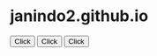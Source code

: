 # janindo2.github.io
<p>

<button> Click </button>
<button> Click </button>
<button> Click </button>
</p>	
